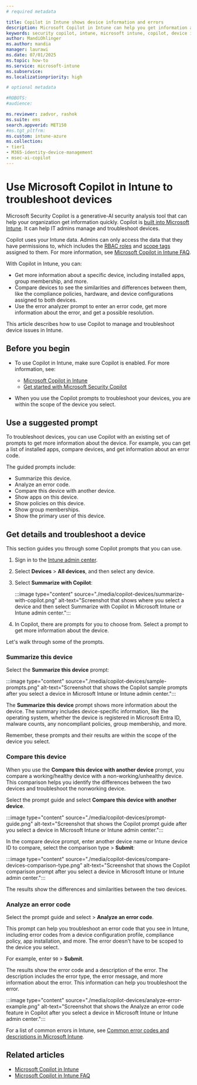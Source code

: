 ```yaml
---
# required metadata

title: Copilot in Intune shows device information and errors
description: Microsoft Copilot in Intune can help you get information about your devices, compare devices, and get error information. Use this information to help you manage and troubleshoot device issues.
keywords: security copilot, intune, microsoft intune, copilot, device information, device errors, device troubleshooting, analyze error code, compare devices, AI, generative-AI
author: MandiOhlinger
ms.author: mandia
manager: laurawi
ms.date: 07/01/2025
ms.topic: how-to
ms.service: microsoft-intune
ms.subservice:
ms.localizationpriority: high

# optional metadata

#ROBOTS:
#audience:

ms.reviewer: zadvor, rashok
ms.suite: ems
search.appverid: MET150
#ms.tgt_pltfrm:
ms.custom: intune-azure
ms.collection:
- tier1
- M365-identity-device-management
- msec-ai-copilot
---
```


# Use Microsoft Copilot in Intune to troubleshoot devices

Microsoft Security Copilot is a generative-AI security analysis tool that can help your organization get information quickly. Copilot is [built into Microsoft Intune](copilot-intune-overview.md). It can help IT admins manage and troubleshoot devices.

Copilot uses your Intune data. Admins can only access the data that they have permissions to, which includes the [RBAC roles](../fundamentals/role-based-access-control.md) and [scope tags](../fundamentals/scope-tags.md) assigned to them. For more information, see [Microsoft Copilot in Intune FAQ](copilot-intune-faq.md).

With Copilot in Intune, you can:

- Get more information about a specific device, including installed apps, group membership, and more.
- Compare devices to see the similarities and differences between them, like the compliance policies, hardware, and device configurations assigned to both devices.
- Use the error analyzer prompt to enter an error code, get more information about the error, and get a possible resolution.

This article describes how to use Copilot to manage and troubleshoot device issues in Intune.

## Before you begin

- To use Copilot in Intune, make sure Copilot is enabled. For more information, see:

  - [Microsoft Copilot in Intune](../copilot/copilot-intune-overview.md#before-you-begin)
  - [Get started with Microsoft Security Copilot](/copilot/security/get-started-security-copilot)

- When you use the Copilot prompts to troubleshoot your devices, you are within the scope of the device you select.

## Use a suggested prompt

To troubleshoot devices, you can use Copilot with an existing set of prompts to get more information about the device. For example, you can get a list of installed apps, compare devices, and get information about an error code.

The guided prompts include:

- Summarize this device.
- Analyze an error code.
- Compare this device with another device.
- Show apps on this device.
- Show policies on this device.
- Show group memberships.
- Show the primary user of this device.

## Get details and troubleshoot a device

This section guides you through some Copilot prompts that you can use.

1. Sign in to the [Intune admin center](https://go.microsoft.com/fwlink/?linkid=2109431).
2. Select **Devices** > **All devices**, and then select any device.
3. Select **Summarize with Copilot**:

    :::image type="content" source="./media/copilot-devices/summarize-with-copilot.png" alt-text="Screenshot that shows where you select a device and then select Summarize with Copilot in Microsoft Intune or Intune admin center.":::

4. In Copilot, there are prompts for you to choose from. Select a prompt to get more information about the device.

Let's walk through some of the prompts.

### Summarize this device

Select the **Summarize this device** prompt:

:::image type="content" source="./media/copilot-devices/sample-prompts.png" alt-text="Screenshot that shows the Copilot sample prompts after you select a device in Microsoft Intune or Intune admin center.":::

The **Summarize this device** prompt shows more information about the device. The summary includes device-specific information, like the operating system, whether the device is registered in Microsoft Entra ID, malware counts, any noncompliant policies, group membership, and more.

Remember, these prompts and their results are within the scope of the device you select.

### Compare this device

When you use the **Compare this device with another device** prompt, you compare a working/healthy device with a non-working/unhealthy device. This comparison helps you identify the differences between the two devices and troubleshoot the nonworking device.

Select the prompt guide and select **Compare this device with another device**.

:::image type="content" source="./media/copilot-devices/prompt-guide.png" alt-text="Screenshot that shows the Copilot prompt guide after you select a device in Microsoft Intune or Intune admin center.":::

In the compare device prompt, enter another device name or Intune device ID to compare, select the comparison type > **Submit**:

:::image type="content" source="./media/copilot-devices/compare-devices-comparison-type.png" alt-text="Screenshot that shows the Copilot comparison prompt after you select a device in Microsoft Intune or Intune admin center.":::

The results show the differences and similarities between the two devices.

### Analyze an error code

Select the prompt guide and select > **Analyze an error code**.

This prompt can help you troubleshoot an error code that you see in Intune, including error codes from a device configuration profile, compliance policy, app installation, and more. The error doesn't have to be scoped to the device you select.

For example, enter `90` > **Submit**.

The results show the error code and a description of the error. The description includes the error type, the error message, and  more information about the error. This information can help you troubleshoot the error.

:::image type="content" source="./media/copilot-devices/analyze-error-example.png" alt-text="Screenshot that shows the Analyze an error code feature in Copilot after you select a device in Microsoft Intune or Intune admin center.":::

For a list of common errors in Intune, see [Common error codes and descriptions in Microsoft Intune](/troubleshoot/mem/intune/general/troubleshoot-company-resource-access-problems).

## Related articles

- [Microsoft Copilot in Intune](copilot-intune-overview.md)
- [Microsoft Copilot in Intune FAQ](copilot-intune-faq.md)
